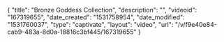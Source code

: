 {
    "title": "Bronze Goddess Collection",
    "description": "",
    "videoid": "167319655",
    "date_created": "1531758954",
    "date_modified": "1531760037",
    "type": "captivate",
    "layout": "video",
    "url": "\/v\/f9e40e84-cab9-483a-8d0a-18816c3bf445\/167319655"
}